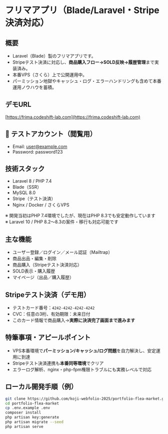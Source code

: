 # フリマアプリ（Blade/Laravel・Stripe決済対応）

## 概要
- Laravel（Blade）製のフリマアプリです。
- Stripeテスト決済に対応し、**商品購入フロー→SOLD反映→履歴管理**まで実装済み。
- 本番VPS（さくら）上で公開運用中。
- パーミッション地獄やキャッシュ・ログ・エラーハンドリングも含めて本番運用ノウハウを蓄積。

## デモURL
[https://frima.codeshift-lab.com](https://frima.codeshift-lab.com)

## 👤 テストアカウント（閲覧用）
- Email: user@example.com  
- Password: password123

## 技術スタック
- Laravel 8 / PHP 7.4
- Blade（SSR）
- MySQL 8.0
- Stripe（テスト決済）
- Nginx / Docker / さくらVPS

※ 開発当初はPHP 7.4環境でしたが、現在はPHP 8.3でも安定動作しています  
※ Laravel 10 / PHP 8.2～8.3の案件・移行も対応可能です

## 主な機能
- ユーザー登録／ログイン／メール認証（Mailtrap）
- 商品出品・編集・削除
- 商品購入（Stripeテスト決済対応）
- SOLD表示・購入履歴
- マイページ（出品／購入履歴）

## Stripeテスト決済（デモ用）
- テストカード番号：`4242-4242-4242-4242`
- CVC：任意の3桁、有効期限：未来日付
- このカード情報で商品購入→**実際に決済完了画面まで進みます**

## 特筆事項・アピールポイント
- VPS本番環境で**パーミッション/キャッシュ/ログ問題**を自力解決し、安定運用に到達
- Stripeテスト決済連携も**本番同等環境**でクリア
- エラーログ解析、nginx・php-fpm権限トラブルにも実務レベルで対応

## ローカル開発手順（例）
```bash
git clone https://github.com/koji-webfolio-2025/portfolio-flea-market.git
cd portfolio-flea-market
cp .env.example .env
composer install
php artisan key:generate
php artisan migrate --seed
php artisan serve

